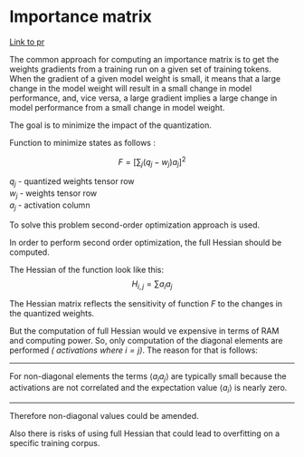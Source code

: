 # Importance matrix

[Link to pr](https://github.com/ggerganov/llama.cpp/pull/4861)

The common approach for computing an importance matrix is to get the weights gradients from a training run on a given set of training tokens. When the gradient of a given model weight is small, it means that a large change in the model weight will result in a small change in model performance, and, vice versa, a large gradient implies a large change in model performance from a small change in model weight. 

The goal is to minimize the impact of the quantization. 

Function to minimize states as follows :

$$F = [\sum_j(q_j - w_j)a_j]^2$$

$q_j$ - quantized weights tensor row\
$w_j$ - weights tensor row\
$a_j$ - activation column

To solve this problem second-order optimization approach is used.

In order to perform second order optimization, the full Hessian should be computed.

The Hessian of the function look like this:
$$H_{i, j} = \sum a_i a_j$$

The Hessian matrix reflects the sensitivity of function $F$ to the changes in the quantized weights.

But the computation of full Hessian would ve expensive in terms of RAM and computing power. So, only computation of the diagonal elements are performed *( activations where $i=j$)*. The reason for that is follows:
___
For non-diagonal elements the terms $\langle a_i a_j\rangle$ are typically small because the activations are not correlated and the expectation value $\langle a_i \rangle$ is nearly zero.
___
Therefore non-diagonal values could be amended.

Also there is risks of using full Hessian that could lead to overfitting on a specific training corpus.